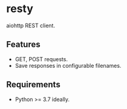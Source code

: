 # resty

aiohttp REST client.

## Features

- GET, POST requests.
- Save responses in configurable filenames.

## Requirements

- Python >= 3.7 ideally.